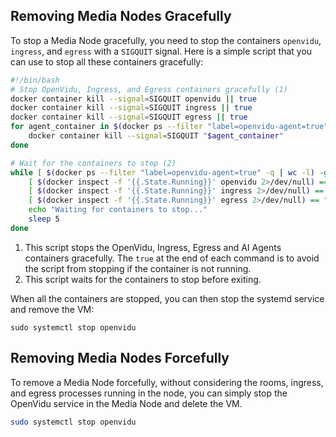 
## Removing Media Nodes Gracefully

To stop a Media Node gracefully, you need to stop the containers `openvidu`, `ingress`, and `egress` with a `SIGQUIT` signal. Here is a simple script that you can use to stop all these containers gracefully:

```bash
#!/bin/bash
# Stop OpenVidu, Ingress, and Egress containers gracefully (1)
docker container kill --signal=SIGQUIT openvidu || true
docker container kill --signal=SIGQUIT ingress || true
docker container kill --signal=SIGQUIT egress || true
for agent_container in $(docker ps --filter "label=openvidu-agent=true" --format '{{.Names}}'); do
    docker container kill --signal=SIGQUIT "$agent_container"
done

# Wait for the containers to stop (2)
while [ $(docker ps --filter "label=openvidu-agent=true" -q | wc -l) -gt 0 ] || \
    [ $(docker inspect -f '{{.State.Running}}' openvidu 2>/dev/null) == "true" ] || \
    [ $(docker inspect -f '{{.State.Running}}' ingress 2>/dev/null) == "true" ] || \
    [ $(docker inspect -f '{{.State.Running}}' egress 2>/dev/null) == "true" ]; do
    echo "Waiting for containers to stop..."
    sleep 5
done
```

1. This script stops the OpenVidu, Ingress, Egress and AI Agents containers gracefully. The `true` at the end of each command is to avoid the script from stopping if the container is not running.
2. This script waits for the containers to stop before exiting.

When all the containers are stopped, you can then stop the systemd service and remove the VM:

```
sudo systemctl stop openvidu
```

## Removing Media Nodes Forcefully

To remove a Media Node forcefully, without considering the rooms, ingress, and egress processes running in the node, you can simply stop the OpenVidu service in the Media Node and delete the VM.

```bash
sudo systemctl stop openvidu
```
